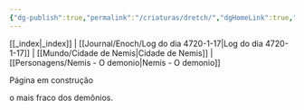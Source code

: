 ```yaml
---
{"dg-publish":true,"permalink":"/criaturas/dretch/","dgHomeLink":true,"dgPassFrontmatter":false}
---
```


[[_index|_index]] | [[Journal/Enoch/Log do dia 4720-1-17|Log do dia 4720-1-17]] | [[Mundo/Cidade de Nemis|Cidade de Nemis]] | [[Personagens/Nemis - O demonio|Nemis - O demonio]] 

Página em construção

o mais fraco dos demônios.